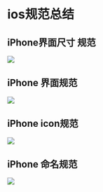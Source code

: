 # ios规范总结
## iPhone界面尺寸 规范
<img src='http://img.ui.cn/data/file/0/6/6/705660.png'/>

## iPhone 界面规范
<img src ='http://img.ui.cn/data/file/1/6/6/705661.jpg'/>

## iPhone icon规范
<img src ='http://img.ui.cn/data/file/7/9/3/710397.png'/>

## iPhone 命名规范
<img src ='http://img.ui.cn/data/file/2/6/6/705662.png'/>

